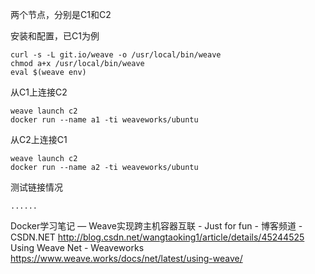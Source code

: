 两个节点，分别是C1和C2

安装和配置，已C1为例
```
curl -s -L git.io/weave -o /usr/local/bin/weave
chmod a+x /usr/local/bin/weave
eval $(weave env)
```

从C1上连接C2
```
weave launch c2
docker run --name a1 -ti weaveworks/ubuntu
```

从C2上连接C1
```
weave launch c2
docker run --name a2 -ti weaveworks/ubuntu
```

测试链接情况
```
......
```

Docker学习笔记 — Weave实现跨主机容器互联 - Just for fun - 博客频道 - CSDN.NET  http://blog.csdn.net/wangtaoking1/article/details/45244525
Using Weave Net - Weaveworks  https://www.weave.works/docs/net/latest/using-weave/
